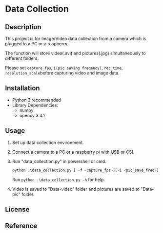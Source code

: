 # Data Collection

## Description

This project is for Image/Video data collection from a camera which is plugged to a PC or a raspberry.

The function will store video(.avi) and pictures(.jpg) simultaneously to different folders.

Please set ```capture_fps```, ```i(pic saving freqency)```, ```rec_time```, ```resolution_scale```before capturing video and image data.


## Installation

* Python 3 recommended
* Library Dependencies:
    * numpy
    * opencv 3.4.1

## Usage

1. Set up data collection environment.
2. Connect a camera to a PC or a raspberry pi with USB or CSI.
3. Run "data_collection.py" in powershell or cmd.
    ```python
    python .\data_collection.py [ -f <capture_fps>][-i <pic_save_freq>][-r <rec_time>][-rs <resolution_scale>]
    ```
    Run ```python .\data_collection.py -h``` for help.

4. Video is saved to "Data-video" folder and pictures are saved to "Data-pic" folder.

## License

## Reference
